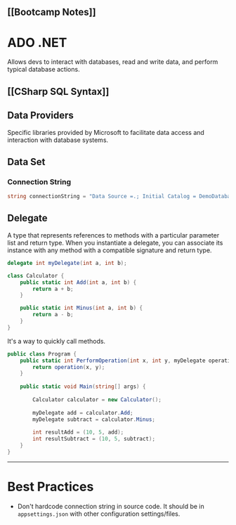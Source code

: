 [[Bootcamp Notes]]
---
# ADO .NET
Allows devs to interact with databases, read and write data, and perform typical database actions.

## [[CSharp SQL Syntax]]
## Data Providers
Specific libraries provided by Microsoft to facilitate data access and interaction with database systems.
## Data Set

### Connection String
```csharp
string connectionString = "Data Source =.; Initial Catalog = DemoDatabase; Integrated Security = True"; 
```

## Delegate
A type that represents references to methods with a particular parameter list and return type. When you instantiate a delegate, you can associate its instance with any method with a compatible signature and return type.

```csharp
delegate int myDelegate(int a, int b);

class Calculator {
	public static int Add(int a, int b) {
		return a + b;
	}

	public static int Minus(int a, int b) {
		return a - b;
	}
}
```

It's a way to quickly call methods.

```csharp
public class Program {
	public static int PerformOperation(int x, int y, myDelegate operation){
		return operation(x, y);
	}
	
	public static void Main(string[] args) {
		
		Calculator calculator = new Calculator();
		
		myDelegate add = calculator.Add;
		myDelegate subtract = calculator.Minus;
		
		int resultAdd = (10, 5, add);
		int resultSubtract = (10, 5, subtract);
	}
}
```





---
# Best Practices
- Don't hardcode connection string in source code. It should be in `appsettings.json` with other configuration settings/files.

